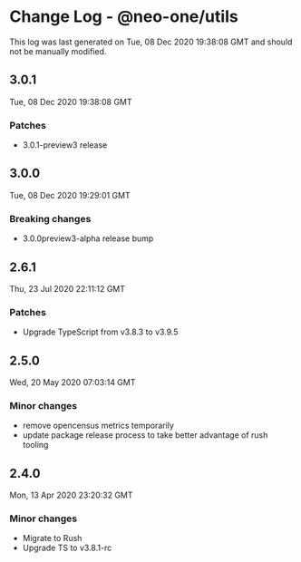 # Change Log - @neo-one/utils

This log was last generated on Tue, 08 Dec 2020 19:38:08 GMT and should not be manually modified.

## 3.0.1
Tue, 08 Dec 2020 19:38:08 GMT

### Patches

- 3.0.1-preview3 release

## 3.0.0
Tue, 08 Dec 2020 19:29:01 GMT

### Breaking changes

- 3.0.0preview3-alpha release bump

## 2.6.1
Thu, 23 Jul 2020 22:11:12 GMT

### Patches

- Upgrade TypeScript from v3.8.3 to v3.9.5

## 2.5.0
Wed, 20 May 2020 07:03:14 GMT

### Minor changes

- remove opencensus metrics temporarily
- update package release process to take better advantage of rush tooling

## 2.4.0
Mon, 13 Apr 2020 23:20:32 GMT

### Minor changes

- Migrate to Rush
- Upgrade TS to v3.8.1-rc

